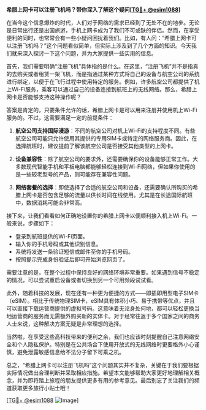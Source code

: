 **希腊上网卡可以注册飞机吗？带你深入了解这个疑问[[TG💪+ @esim1088](https://t.me/s/esim1088)]**

在当今这个信息爆炸的时代，人们对于网络的需求已经到了无处不在的地步。无论是日常出行还是出国旅游，手机上网卡成为了我们不可或缺的伴侣。然而，在享受便利的同时，也常常会有一些小疑问困扰着我们。比如，有人问：“希腊上网卡可以注册飞机吗？”这个问题看似简单，但实际上涉及到了几个方面的知识。今天我们就来深入探讨一下这个问题，并为大家提供一些实用的信息。

首先，我们需要明确“注册飞机”具体指的是什么。在这里，“注册飞机”并不是指真的去购买或者租赁一架飞机，而是指通过某种方式将自己的设备与航空公司的系统进行绑定，以便于在飞行过程中使用特定的服务。例如，许多航空公司都提供了机上Wi-Fi服务，乘客可以通过自己的设备连接到航班上的无线网络。那么，希腊上网卡是否能够支持这种操作呢？

答案是肯定的，只要条件允许的话，希腊上网卡是可以用来注册并使用机上Wi-Fi服务的。不过，这需要满足一定的前提条件：

1. **航空公司支持国际漫游**：不同的航空公司对机上Wi-Fi的支持程度不同。有些航空公司可能只允许使用其提供的专用SIM卡或特定的网络服务商。因此，在选择航班时，建议提前了解该航空公司是否接受其他类型的上网卡。

2. **设备兼容性**：除了航空公司的要求外，还需要确保你的设备能够正常工作。大多数现代智能手机和平板电脑都能够轻松连接到Wi-Fi网络，但如果你使用的是一些较老型号的产品，则可能存在兼容性问题。

3. **网络套餐的选择**：即使选择了合适的航空公司和设备，还需要确认所购买的希腊上网卡是否包含足够的流量以供长时间在线使用。尤其是在长途国际航班中，数据消耗可能会非常高。

接下来，让我们看看如何正确地设置你的希腊上网卡以便顺利接入机上Wi-Fi。一般来说，步骤如下：

- 登录到航班提供的Wi-Fi页面。
- 输入你的手机号码或其他识别信息。
- 系统将发送一条验证短信或邮件至你的手机号码。
- 按照提示完成身份验证后即可开始浏览网页了。

需要注意的是，在整个过程中保持良好的网络环境非常重要。如果遇到信号不稳定的情况，可以尝试重启设备或者切换到另一个可用频段试试看。

此外，随着科技的发展，现在还有一种更为便捷的方式——即插即用型电子SIM卡（eSIM）。相比于传统物理SIM卡，eSIM具有体积小巧、易于携带等优点，并且可以直接下载运营商提供的虚拟号码。这意味着无论身处何地，都可以轻松更换当地运营商的服务而无需额外购买新的实体卡。对于经常往返于多个国家之间的商务人士来说，这种解决方案无疑是非常理想的选择。

当然啦，在享受这些高科技带来的便利之余，我们也应该时刻提醒自己注意网络安全和个人隐私保护。特别是在公共场合下使用开放式的无线网络时更要格外小心谨慎，避免泄露敏感信息给不法分子留下可乘之机。

总之，“希腊上网卡可以注册飞机吗”这个问题其实并不复杂，关键在于我们要根据实际情况做出合理判断并采取相应措施。希望本文能够帮助大家更好地理解相关概念，并为即将踏上旅程的朋友提供更多有用的参考意见。最后别忘了关注我们的频道获取更多旅行小贴士哦！

[[TG💪+ @esim1088](https://t.me/s/esim1088) ![Image](https://i.postimg.cc/4NQfJmqS/Snipaste-2025-05-13-00-14-12.png)]